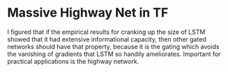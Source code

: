 Massive Highway Net in TF
====

I figured that if the empirical results for cranking up the size of LSTM showed that it had extensive informational capacity, then other gated networks should have that property, because it is the gating which avoids the vanishing of gradients that LSTM so handily ameliorates. Important for practical applications is the highway network.
